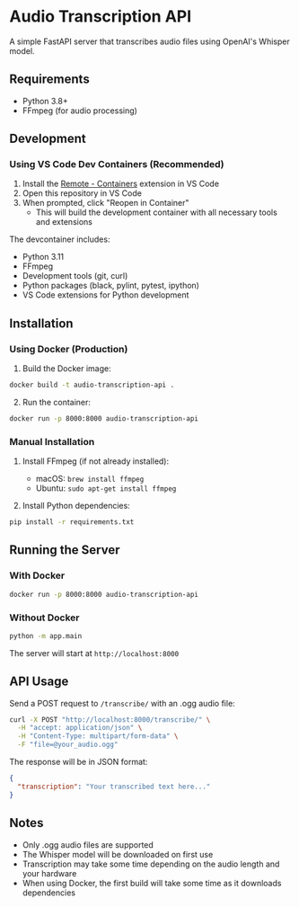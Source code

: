 # Audio Transcription API

A simple FastAPI server that transcribes audio files using OpenAI's Whisper model.

## Requirements

- Python 3.8+
- FFmpeg (for audio processing)

## Development

### Using VS Code Dev Containers (Recommended)

1. Install the [Remote - Containers](https://marketplace.visualstudio.com/items?itemName=ms-vscode-remote.remote-containers) extension in VS Code
2. Open this repository in VS Code
3. When prompted, click "Reopen in Container"
   - This will build the development container with all necessary tools and extensions

The devcontainer includes:
- Python 3.11
- FFmpeg
- Development tools (git, curl)
- Python packages (black, pylint, pytest, ipython)
- VS Code extensions for Python development

## Installation

### Using Docker (Production)

1. Build the Docker image:
```bash
docker build -t audio-transcription-api .
```

2. Run the container:
```bash
docker run -p 8000:8000 audio-transcription-api
```

### Manual Installation

1. Install FFmpeg (if not already installed):
   - macOS: `brew install ffmpeg`
   - Ubuntu: `sudo apt-get install ffmpeg`

2. Install Python dependencies:
```bash
pip install -r requirements.txt
```

## Running the Server

### With Docker
```bash
docker run -p 8000:8000 audio-transcription-api
```

### Without Docker
```bash
python -m app.main
```

The server will start at `http://localhost:8000`

## API Usage

Send a POST request to `/transcribe/` with an .ogg audio file:

```bash
curl -X POST "http://localhost:8000/transcribe/" \
  -H "accept: application/json" \
  -H "Content-Type: multipart/form-data" \
  -F "file=@your_audio.ogg"
```

The response will be in JSON format:
```json
{
  "transcription": "Your transcribed text here..."
}
```

## Notes

- Only .ogg audio files are supported
- The Whisper model will be downloaded on first use
- Transcription may take some time depending on the audio length and your hardware
- When using Docker, the first build will take some time as it downloads dependencies